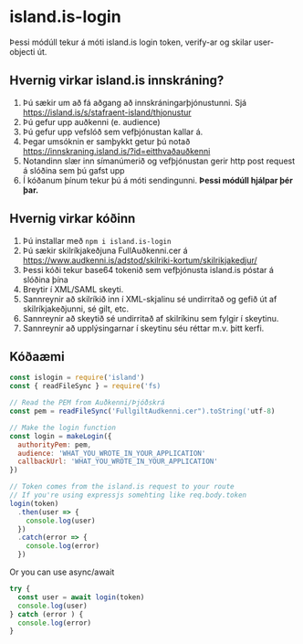 # island.is-login
Þessi módúll tekur á móti island.is login token, verify-ar og skilar user-objecti út.

## Hvernig virkar island.is innskráning?
1. Þú sækir um að fá aðgang að innskráningarþjónustunni. Sjá https://island.is/s/stafraent-island/thjonustur
2. Þú gefur upp auðkenni (e. audience)
3. Þú gefur upp vefslóð sem vefþjónustan kallar á.
4. Þegar umsóknin er samþykkt getur þú notað https://innskraning.island.is/?id=eitthvaðauðkenni
4. Notandinn slær inn símanúmerið og vefþjónustan gerir http post request á slóðina sem þú gafst upp
5. Í kóðanum þínum tekur þú á móti sendingunni. **Þessi módúll hjálpar þér þar.**

## Hvernig virkar kóðinn
1. Þú installar með `npm i island.is-login`
2. Þú sækir skilríkjakeðjuna FullAuðkenni.cer á https://www.audkenni.is/adstod/skilriki-kortum/skilrikjakedjur/
3. Þessi kóði tekur base64 tokenið sem vefþjónusta island.is póstar á slóðina þína
4. Breytir í XML/SAML skeyti.
5. Sannreynir að skilríkið inn í XML-skjalinu sé undirritað og gefið út af skilríkjakeðjunni, sé gilt, etc.
6. Sannreynir að skeytið sé undirritað af skilríkinu sem fylgir í skeytinu.
7. Sannreynir að upplýsingarnar í skeytinu séu réttar m.v. þitt kerfi.


## Kóðaæmi

```javascript
const islogin = require('island')
const { readFileSync } = require('fs)

// Read the PEM from Auðkenni/Þjóðskrá
const pem = readFileSync('FullgiltAudkenni.cer").toString('utf-8)

// Make the login function
const login = makeLogin({
  authorityPem: pem,
  audience: 'WHAT_YOU_WROTE_IN_YOUR_APPLICATION'
  callbackUrl: 'WHAT_YOU_WROTE_IN_YOUR_APPLICATION'
})

// Token comes from the island.is request to your route
// If you're using expressjs somehting like req.body.token
login(token)
  .then(user => {
    console.log(user)
  })
  .catch(error => {
    console.log(error)
  })
```

Or you can use async/await

```javascript
try {
  const user = await login(token)
  console.log(user)
} catch (error ) {
  console.log(error)
}